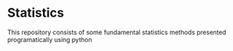 # Statistics
This repository consists of some fundamental statistics methods presented programatically using python
